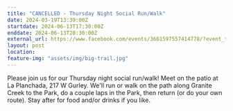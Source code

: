 ```yaml
---
title: "CANCELLED - Thursday Night Social Run/Walk"
date: 2024-03-19T13:39:00Z
startdate: 2024-06-13T17:30:00Z
enddate: 2024-06-13T20:30:00Z
external_url: https://www.facebook.com/events/3661597557414778/?event_time_id=3661597654081435
layout: post
location: 
feature-img: "assets/img/big-trail.jpg"
---
```


Please join us for our Thursday night social run/walk! Meet on the patio at La Planchada, 217 W Gurley.  We'll run or walk on the path along Granite Creek to the Park, do a couple laps in the Park, then return (or do your own route).  Stay after for food and/or drinks if you like.<br>
  <br>
  
